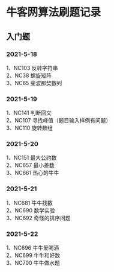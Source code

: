 # 牛客网算法刷题记录
## 入门题
### 2021-5-18
1、NC103 反转字符串  
2、NC38  螺旋矩阵  
3、NC65  斐波那契数列

### 2021-5-19
1、NC141 判断回文  
2、NC107 寻找峰值（题目输入样例有问题）  
3、NC110 旋转数组

### 2021-5-20
1、NC151 最大公约数  
2、NC657 最小差数  
3、NC661 热心的牛牛

### 2021-5-21
1、NC681 牛牛找数  
2、NC690 数学实验  
3、NC692 奇怪的排序问题

### 2021-5-22
1、NC696 牛牛爱喝酒  
2、NC699 牛牛和好数  
3、NC700 牛牛做水题
